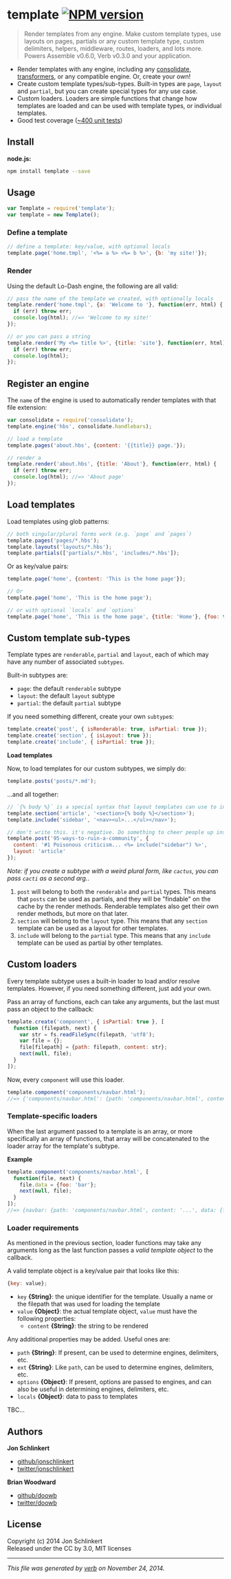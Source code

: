 # template [![NPM version](https://badge.fury.io/js/template.svg)](http://badge.fury.io/js/template)

> Render templates from any engine. Make custom template types, use layouts on pages, partials or any custom template type, custom delimiters, helpers, middleware, routes, loaders, and lots more. Powers Assemble v0.6.0, Verb v0.3.0 and your application.

- Render templates with any engine, including any [consolidate](https://github.com/tj/consolidate.js),
  [transformers](https://github.com/ForbesLindesay/transformers), or any compatible engine. Or, create your own!
- Create custom template types/sub-types. Built-in types are `page`, `layout` and `partial`, but you can create special types for any use case.
- Custom loaders. Loaders are simple functions that change how templates are loaded and can be used with template types, or individual templates.
- Good test coverage ([~400 unit tests](./tests))

## Install

**node.js:**

```bash
npm install template --save
```

## Usage

```js
var Template = require('template');
var template = new Template();
```

### Define a template

```js
// define a template: key/value, with optional locals
template.page('home.tmpl', '<%= a %> <%= b %>', {b: 'my site!'});
```

### Render

Using the default Lo-Dash engine, the following are all valid:

```js
// pass the name of the template we created, with optionally locals
template.render('home.tmpl', {a: 'Welcome to '}, function(err, html) {
  if (err) throw err;
  console.log(html); //=> 'Welcome to my site!'
});

// or you can pass a string
template.render('My <%= title %>', {title: 'site'}, function(err, html) {
  if (err) throw err;
  console.log(html);
});
```

## Register an engine

The `name` of the engine is used to automatically render templates with that file extension:

```js
var consolidate = require('consolidate');
template.engine('hbs', consolidate.handlebars);

// load a template
template.pages('about.hbs', {content: '{{title}} page.'});

// render a
template.render('about.hbs', {title: 'About'}, function(err, html) {
  if (err) throw err;
  console.log(html); //=> 'About page'
});
```

## Load templates

Load templates using glob patterns:

```js
// both singular/plural forms work (e.g. `page` and `pages`)
template.pages('pages/*.hbs');
template.layouts('layouts/*.hbs');
template.partials(['partials/*.hbs', 'includes/*.hbs']);
```

Or as key/value pairs:

```js
template.page('home', {content: 'This is the home page'});

// Or
template.page('home', 'This is the home page');

// or with optional `locals` and `options`
template.page('home', 'This is the home page', {title: 'Home'}, {foo: true});
```

## Custom template sub-types

Template types are `renderable`, `partial` and `layout`, each of which may have any number of associated `subtypes`.

Built-in subtypes are:

 - `page`: the default `renderable` subtype
 - `layout`: the default `layout` subtype
 - `partial`: the default `partial` subtype

If you need something different, create your own `subtype`s:

```js
template.create('post', { isRenderable: true, isPartial: true });
template.create('section', { isLayout: true });
template.create('include', { isPartial: true });
```

**Load templates**

Now, to load templates for our custom subtypes, we simply do:

```js
template.posts('posts/*.md');
```

...and all together:


```js
// `{% body %}` is a special syntax that layout templates can use to inject content
template.section('article', '<section>{% body %}</section>');
template.include('sidebar', '<nav><ul>...</ul></nav>');

// don't write this. it's negative. Do something to cheer people up instead!
template.post('95-ways-to-ruin-a-community', {
  content: '#1 Poisonous criticism... <%= include("sidebar") %>',
  layout: 'article'
});
```

_Note: if you create a subtype with a weird plural form, like `cactus`, you can pass `cacti` as a second arg._.


1. `post` will belong to both the `renderable` and `partial` types. This means that `posts` can be used as partials, and they will be "findable" on the cache by the render methods. Renderable templates also get their own render methods, but more on that later.
2. `section` will belong to the `layout` type. This means that any `section` template can be used as a layout for other templates.
2. `include` will belong to the `partial` type. This means that any `include` template can be used as partial by other templates.


## Custom loaders

Every template subtype uses a built-in loader to load and/or resolve templates. However, if you need something different, just add your own.

Pass an array of functions, each can take any arguments, but the last must pass an object to the callback:

```js
template.create('component', { isPartial: true }, [
  function (filepath, next) {
    var str = fs.readFileSync(filepath, 'utf8');
    var file = {};
    file[filepath] = {path: filepath, content: str};
    next(null, file);
  }
]);
```

Now, every `component` will use this loader.

```js
template.component('components/navbar.html');
//=> {'components/navbar.html': {path: 'components/navbar.html', content: '...'}};
```

### Template-specific loaders

When the last argument passed to a template is an array, or more specifically an array of functions, that array will be concatenated to the loader array for the template's subtype.

**Example**

```js
template.component('components/navbar.html', [
  function(file, next) {
    file.data = {foo: 'bar'};
    next(null, file);
  }
]);
//=> {navbar: {path: 'components/navbar.html', content: '...', data: {foo: 'bar'}}};
```


### Loader requirements

As mentioned in the previous section, loader functions may take any arguments long as the last function passes a _valid template object_ to the callback.

A valid template object is a key/value pair that looks like this:

```js
{key: value};
```

- `key` **{String}**: the unique identifier for the template. Usually a name or the filepath that was used for loading the template
- `value` **{Object}**: the actual template object, `value` must have the following properties:
    * `content` **{String}**: the string to be rendered

Any additional properties may be added. Useful ones are:

 - `path` **{String}**: If present, can be used to determine engines, delimiters, etc.
 - `ext` **{String}**: Like `path`, can be used to determine engines, delimiters, etc.
 - `options` **{Object}**: If present, options are passed to engines, and can also be useful in determining engines, delimiters, etc.
 - `locals` **{Object}**: data to pass to templates


TBC...

## Authors
 
**Jon Schlinkert**
 
+ [github/jonschlinkert](https://github.com/jonschlinkert)
+ [twitter/jonschlinkert](http://twitter.com/jonschlinkert) 
 
**Brian Woodward**
 
+ [github/doowb](https://github.com/doowb)
+ [twitter/doowb](http://twitter.com/doowb) 



## License
Copyright (c) 2014 Jon Schlinkert  
Released under the CC by 3.0, MIT licenses

***

_This file was generated by [verb](https://github.com/assemble/verb) on November 24, 2014._


[engine-cache]: https://github.com/jonschlinkert/engine-cache
[engine-noop]: https://github.com/jonschlinkert/engine-noop
[parse-files]: https://github.com/jonschlinkert/parse-files
[parser-cache]: https://github.com/jonschlinkert/parser-cache
[parser-front-matter]: https://github.com/jonschlinkert/parser-front-matter
[parser-noop]: https://github.com/jonschlinkert/parser-noop